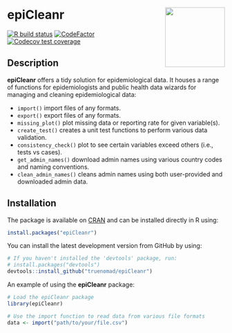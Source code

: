 
# epiCleanr <a href="https://dplyr.tidyverse.org"><img src="images/testlogo.png" align="right" height="138" /></a>

<!-- badges: start -->
[![R build status](https://github.com/truenomad/epicleanr/workflows/R-CMD-check/badge.svg)](https://github.com/truenomad/epicleanr/actions)
[![CodeFactor](https://www.codefactor.io/repository/github/truenomad/epicleanr/badge)](https://www.codefactor.io/repository/github/truenomad/epicleanr)
[![Codecov test coverage](https://codecov.io/gh/truenomad/epiCleanr/branch/main/graph/badge.svg)](https://codecov.io/gh/truenomad/epiCleanr?branch=main)

## Description 

**epiCleanr** offers a tidy solution for epidemiological data. It houses a range
of functions for epidemiologists and public health data wizards for managing and
cleaning epidemiological data:

- `import()` import files of any formats.
- `export()` export files of any formats.
- `missing_plot()` plot missing data or reporting rate for given variable(s).
- `create_test()` creates a unit test functions to perform various data validation.
- `consistency_check()` plot to see certain variables exceed others (i.e., tests vs cases).
- `get_admin_names()` download admin names using various country codes and naming conventions.
- `clean_admin_names()` cleans admin names using both user-provided and downloaded admin data.

## Installation ##

The package is available on 
[CRAN](http://cran.r-project.org/web/packages/epiCleanr/) and can be installed 
directly in R using:

```R
install.packages("epiCleanr")
```

You can install the latest development version from GitHub by using:

```R
# If you haven't installed the 'devtools' package, run:
# install.packages("devtools")
devtools::install_github("truenomad/epiCleanr")
```

An example of using the **epiCleanr** package:

```R
# Load the epiCleanr package
library(epiCleanr)

# Use the import function to read data from various file formats
data <- import("path/to/your/file.csv")
```
